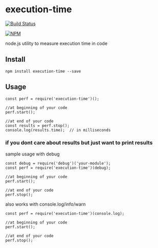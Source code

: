 # execution-time

[![Build Status](https://travis-ci.org/svenkatreddy/execution-time.svg?branch=master)](https://travis-ci.org/svenkatreddy/execution-time)

[![NPM](https://nodei.co/npm/execution-time.png?stars=true)](https://nodei.co/npm/execution-time/)

node.js utility to measure execution time in code

## Install
```
npm install execution-time --save
```

## Usage
```
const perf = require('execution-time')();

//at beginning of your code
perf.start();

//at end of your code
const results = perf.stop();
console.log(results.time);  // in milliseconds
```

### if you dont care about results but just want to print results

sample usage with debug
```
const debug = require('debug')('your-module');
const perf = require('execution-time')(debug);

//at beginning of your code
perf.start();

//at end of your code
perf.stop();

```

also works with console.log/info/warn

```
const perf = require('execution-time')(console.log);

//at beginning of your code
perf.start();

//at end of your code
perf.stop();

```